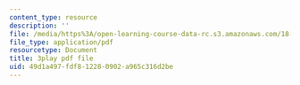```yaml
---
content_type: resource
description: ''
file: /media/https%3A/open-learning-course-data-rc.s3.amazonaws.com/18-01sc-single-variable-calculus-fall-2010/49d1a497fdf812280902a965c316d2be_Wj0oH3ehk18.pdf
file_type: application/pdf
resourcetype: Document
title: 3play pdf file
uid: 49d1a497-fdf8-1228-0902-a965c316d2be
---
```

